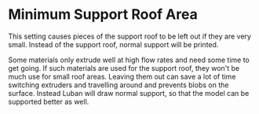 Minimum Support Roof Area
====
This setting causes pieces of the support roof to be left out if they are very small. Instead of the support roof, normal support will be printed.

Some materials only extrude well at high flow rates and need some time to get going. If such materials are used for the support roof, they won't be much use for small roof areas. Leaving them out can save a lot of time switching extruders and travelling around and prevents blobs on the surface. Instead Luban will draw normal support, so that the model can be supported better as well.
